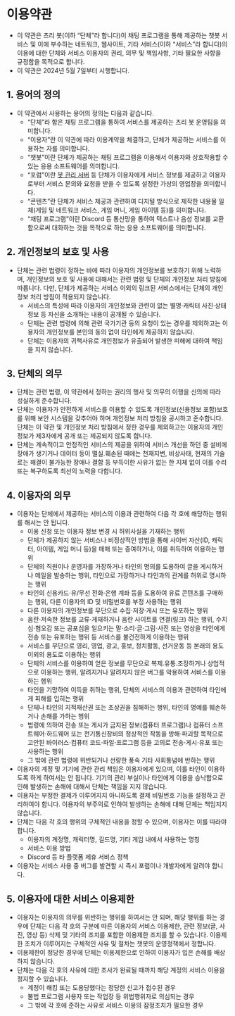 # 이용약관
- 이 약관은 츠리 봇(이하 “단체”라 합니다)이 채팅 프로그램을 통해 제공하는 챗봇 서비스 및 이에 부수하는 네트워크, 웹사이트, 기타 서비스(이하 “서비스”라 합니다)의 이용에 대한 단체와 서비스 이용자의 권리, 의무 및 책임사항, 기타 필요한 사항을 규정함을 목적으로 합니다.
- 이 약관은 2024년 5월 7일부터 시행합니다.

## 1. 용어의 정의
- 이 약관에서 사용하는 용어의 정의는 다음과 같습니다.
  - “단체”라 함은 채팅 프로그램을 통하여 서비스를 제공하는 츠리 봇 운영팀을 의미합니다.
  - “이용자”란 이 약관에 따라 이용계약을 체결하고, 단체가 제공하는 서비스를 이용하는 자를 의미합니다.
  - “챗봇”이란 단체가 제공하는 채팅 프로그램을 이용해서 이용자와 상호작용할 수 있는 응용 소프트웨어를 의미합니다.
  - “포럼”이란 [봇 관리 서버](https://bot.dowon.monster/join) 등 단체가 이용자에게 서비스 정보를 제공하고 이용자로부터 서비스 문의와 요청을 받을 수 있도록 설정한 가상의 영업장을 의미합니다.
  - “콘텐츠”란 단체가 서비스 제공과 관련하여 디지털 방식으로 제작한 내용물 일체(게임 및 네트워크 서비스, 게임 머니, 게임 아이템 등)를 의미합니다.
  - “채팅 프로그램”이란 Discord 등 통신망을 통하여 텍스트나 음성 정보를 교환함으로써 대화하는 것을 목적으로 하는 응용 소프트웨어를 의미합니다.

## 2. 개인정보의 보호 및 사용
- 단체는 관련 법령이 정하는 바에 따라 이용자의 개인정보를 보호하기 위해 노력하며, 개인정보의 보호 및 사용에 대해서는 관련 법령 및 단체의 개인정보 처리 방침에 따릅니다. 다만, 단체가 제공하는 서비스 이외의 링크된 서비스에서는 단체의 개인정보 처리 방침이 적용되지 않습니다.
  - 서비스의 특성에 따라 이용자의 개인정보와 관련이 없는 별명‧캐릭터 사진‧상태 정보 등 자신을 소개하는 내용이 공개될 수 있습니다.
  - 단체는 관련 법령에 의해 관련 국가기관 등의 요청이 있는 경우를 제외하고는 이용자의 개인정보를 본인의 동의 없이 타인에게 제공하지 않습니다.
  - 단체는 이용자의 귀책사유로 개인정보가 유출되어 발생한 피해에 대하여 책임을 지지 않습니다.

## 3. 단체의 의무
- 단체는 관련 법령, 이 약관에서 정하는 권리의 행사 및 의무의 이행을 신의에 따라 성실하게 준수합니다.
- 단체는 이용자가 안전하게 서비스를 이용할 수 있도록 개인정보(신용정보 포함)보호를 위해 보안 시스템을 갖추어야 하며 개인정보 처리 방침을 공시하고 준수합니다. 단체는 이 약관 및 개인정보 처리 방침에서 정한 경우를 제외하고는 이용자의 개인정보가 제3자에게 공개 또는 제공되지 않도록 합니다.
- 단체는 계속적이고 안정적인 서비스의 제공을 위하여 서비스 개선을 하던 중 설비에 장애가 생기거나 데이터 등이 멸실․훼손된 때에는 천재지변, 비상사태, 현재의 기술로는 해결이 불가능한 장애나 결함 등 부득이한 사유가 없는 한 지체 없이 이를 수리 또는 복구하도록 최선의 노력을 다합니다.

## 4. 이용자의 의무
- 이용자는 단체에서 제공하는 서비스의 이용과 관련하여 다음 각 호에 해당하는 행위를 해서는 안 됩니다.
  - 이용 신청 또는 이용자 정보 변경 시 허위사실을 기재하는 행위
  - 단체가 제공하지 않는 서비스나 비정상적인 방법을 통해 사이버 자산(ID, 캐릭터, 아이템, 게임 머니 등)을 매매 또는 증여하거나, 이를 취득하여 이용하는 행위
  - 단체의 직원이나 운영자를 가장하거나 타인의 명의를 도용하여 글을 게시하거나 메일을 발송하는 행위, 타인으로 가장하거나 타인과의 관계를 허위로 명시하는 행위
  - 타인의 신용카드⋅유/무선 전화⋅은행 계좌 등을 도용하여 유료 콘텐츠를 구매하는 행위, 다른 이용자의 ID 및 비밀번호를 부정 사용하는 행위
  - 다른 이용자의 개인정보를 무단으로 수집⋅저장⋅게시 또는 유포하는 행위
  - 음란⋅저속한 정보를 교류⋅게재하거나 음란 사이트를 연결(링크) 하는 행위, 수치심⋅혐오감 또는 공포심을 일으키는 말⋅소리⋅글⋅그림⋅사진 또는 영상을 타인에게 전송 또는 유포하는 행위 등 서비스를 불건전하게 이용하는 행위
  - 서비스를 무단으로 영리, 영업, 광고, 홍보, 정치활동, 선거운동 등 본래의 용도 이외의 용도로 이용하는 행위
  - 단체의 서비스를 이용하여 얻은 정보를 무단으로 복제․유통․조장하거나 상업적으로 이용하는 행위, 알려지거나 알려지지 않은 버그를 악용하여 서비스를 이용하는 행위
  - 타인을 기망하여 이득을 취하는 행위, 단체의 서비스의 이용과 관련하여 타인에게 피해를 입히는 행위
  - 단체나 타인의 지적재산권 또는 초상권을 침해하는 행위, 타인의 명예를 훼손하거나 손해를 가하는 행위
  - 법령에 의하여 전송 또는 게시가 금지된 정보(컴퓨터 프로그램)나 컴퓨터 소프트웨어⋅하드웨어 또는 전기통신장비의 정상적인 작동을 방해⋅파괴할 목적으로 고안된 바이러스⋅컴퓨터 코드⋅파일⋅프로그램 등을 고의로 전송⋅게시⋅유포 또는 사용하는 행위
  - 그 밖에 관련 법령에 위반되거나 선량한 풍속 기타 사회통념에 반하는 행위
- 이용자의 계정 및 기기에 관한 관리 책임은 이용자에게 있으며, 이를 타인이 이용하도록 하게 하여서는 안 됩니다. 기기의 관리 부실이나 타인에게 이용을 승낙함으로 인해 발생하는 손해에 대해서 단체는 책임을 지지 않습니다.
- 이용자는 부정한 결제가 이루어지지 아니하도록 결제 비밀번호 기능을 설정하고 관리하여야 합니다. 이용자의 부주의로 인하여 발생하는 손해에 대해 단체는 책임지지 않습니다.
- 단체는 다음 각 호의 행위의 구체적인 내용을 정할 수 있으며, 이용자는 이를 따라야 합니다.
  - 이용자의 계정명, 캐릭터명, 길드명, 기타 게임 내에서 사용하는 명칭
  - 서비스 이용 방법
  - Discord 등 타 플랫폼 제휴 서비스 정책
- 이용자는 서비스 사용 중 버그를 발견할 시 즉시 포럼이나 개발자에게 알려야 합니다.

## 5. 이용자에 대한 서비스 이용제한
- 이용자는 이용자의 의무를 위반하는 행위를 하여서는 안 되며, 해당 행위를 하는 경우에 단체는 다음 각 호의 구분에 따른 이용자의 서비스 이용제한, 관련 정보(글, 사진, 영상 등) 삭제 및 기타의 조치를 포함한 이용제한 조치를 할 수 있습니다. 이용제한 조치가 이루어지는 구체적인 사유 및 절차는 챗봇의 운영정책에서 정합니다.
- 이용제한이 정당한 경우에 단체는 이용제한으로 인하여 이용자가 입은 손해를 배상하지 않습니다.
- 단체는 다음 각 호의 사유에 대한 조사가 완료될 때까지 해당 계정의 서비스 이용을 정지할 수 있습니다.
  - 계정이 해킹 또는 도용당했다는 정당한 신고가 접수된 경우
  - 불법 프로그램 사용자 또는 작업장 등 위법행위자로 의심되는 경우
  - 그 밖에 각 호에 준하는 사유로 서비스 이용의 잠정조치가 필요한 경우
